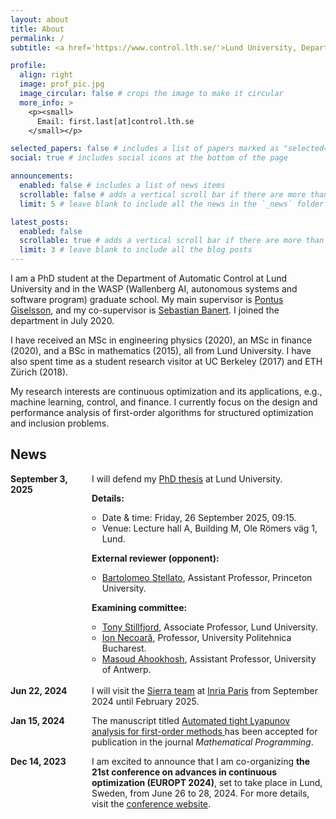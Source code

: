 ```yaml
---
layout: about
title: About
permalink: /
subtitle: <a href='https://www.control.lth.se/'>Lund University, Department of Automatic Control</a>

profile:
  align: right
  image: prof_pic.jpg
  image_circular: false # crops the image to make it circular
  more_info: >
    <p><small>
      Email: first.last[at]control.lth.se
    </small></p>

selected_papers: false # includes a list of papers marked as "selected={true}"
social: true # includes social icons at the bottom of the page

announcements:
  enabled: false # includes a list of news items
  scrollable: false # adds a vertical scroll bar if there are more than 3 news items
  limit: 5 # leave blank to include all the news in the `_news` folder

latest_posts:
  enabled: false
  scrollable: true # adds a vertical scroll bar if there are more than 3 new posts items
  limit: 3 # leave blank to include all the blog posts
---
```


I am a PhD student at the Department of Automatic Control at Lund University and in the WASP (Wallenberg AI, autonomous systems and software program) graduate school. My main supervisor is [Pontus Giselsson](https://www.control.lth.se/personnel/personnel/pontus-giselsson/), and my co-supervisor is [Sebastian Banert](https://github.com/sbanert). I joined the department in July 2020. 

I have received an MSc in engineering physics (2020), an MSc in finance (2020), and a BSc in mathematics (2015), all from Lund University. I have also spent time as a student research visitor at UC Berkeley (2017) and ETH Zürich (2018). 

My research interests are continuous optimization and its applications, e.g., machine learning, control, and finance. I currently focus on the design and performance analysis of first-order algorithms for structured optimization and inclusion problems.

## News

<ul style="margin: 0; padding: 0; list-style: none;">

  <li style="display: flex; margin: 0 0 1em 0; padding: 0;">
	<span style="min-width: 130px; font-weight: bold;">
		September 3, 2025
	</span>
	<span>
		I will defend my <a href="https://portal.research.lu.se/en/publications/lyapunov-analyses-for-first-order-methods-theory-automation-and-a">PhD thesis</a> at Lund University.
		<p><strong>Details:</strong></p>
		<ul style="margin: 0.25em 0; padding-left: 1.2em;">
			<li>Date &amp; time: Friday, 26 September 2025, 09:15.</li>
			<li>Venue: Lecture hall A, Building M, Ole Römers väg 1, Lund.</li>
		</ul>
		<p><strong>External reviewer (opponent):</strong></p>
		<ul style="margin: 0.25em 0; padding-left: 1.2em;">
			<li><a href="https://stella.to/">Bartolomeo Stellato</a>, Assistant Professor, Princeton University.</li>
		</ul>
		<p><strong>Examining committee:</strong></p>
		<ul style="margin: 0.25em 0; padding-left: 1.2em;">
			<li><a href="http://www.tonystillfjord.net">Tony Stillfjord</a>, Associate Professor, Lund University.</li>
			<li><a href="https://acse.pub.ro/index.php/ion-necoara-2/">Ion Necoară</a>, Professor, University Politehnica Bucharest.</li>
			<li><a href="https://www.uantwerpen.be/en/staff/masoud-ahookhosh/">Masoud Ahookhosh</a>, Assistant Professor, University of Antwerp.</li>
		</ul>
	</span>
</li>


  <li style="display: flex; margin: 0 0 1em 0; padding: 0;">
    <span style="min-width: 130px; font-weight: bold;">Jun 22, 2024</span>
    <span>
      I will visit the
      <a href="https://sierra-mlopt.github.io/">Sierra team</a> at
      <a href="https://www.inria.fr/en/inria-paris-centre">Inria Paris</a>
      from September 2024 until February 2025.
    </span>
  </li>

  <li style="display: flex; margin: 0 0 1em 0; padding: 0;">
    <span style="min-width: 130px; font-weight: bold;">Jan 15, 2024</span>
    <span>
      The manuscript titled
      <a href="https://doi.org/10.1007/s10107-024-02061-8">
        Automated tight Lyapunov analysis for first-order methods
      </a>
      has been accepted for publication in the journal
      <i>Mathematical Programming</i>.
    </span>
  </li>

  <li style="display: flex; margin: 0; padding: 0;">
    <span style="min-width: 130px; font-weight: bold;">Dec 14, 2023</span>
    <span>
      I am excited to announce that I am co-organizing
      <strong>the 21st conference on advances in continuous optimization (EUROPT 2024)</strong>,
      set to take place in Lund, Sweden, from June 26 to 28, 2024. 
      For more details, visit the
      <a href="https://europt2024.event.lu.se/">conference website</a>.
    </span>
  </li>
</ul>
